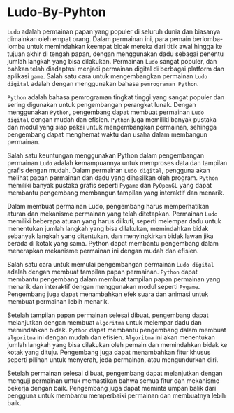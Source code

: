 # Ludo-By-Pyhton
`Ludo` adalah permainan papan yang populer di seluruh dunia dan biasanya dimainkan oleh empat orang. Dalam permainan ini, para pemain berlomba-lomba untuk memindahkan keempat bidak mereka dari titik awal hingga ke tujuan akhir di tengah papan, dengan menggunakan dadu sebagai penentu jumlah langkah yang bisa dilakukan. Permainan `Ludo` sangat populer, dan bahkan telah diadaptasi menjadi permainan digital di berbagai platform dan aplikasi `game`. Salah satu cara untuk mengembangkan permainan `Ludo digital` adalah dengan menggunakan bahasa `pemrograman Python`.

`Python` adalah bahasa pemrograman tingkat tinggi yang sangat populer dan sering digunakan untuk pengembangan perangkat lunak. Dengan menggunakan `Python`, pengembang dapat membuat permainan `Ludo digital` dengan mudah dan efisien. `Python` juga memiliki banyak pustaka dan modul yang siap pakai untuk mengembangkan permainan, sehingga pengembang dapat menghemat waktu dan usaha dalam membangun permainan.

Salah satu keuntungan menggunakan Python dalam pengembangan permainan `Ludo` adalah kemampuannya untuk memproses data dan tampilan grafis dengan mudah. Dalam permainan `Ludo digital`, pengguna akan melihat papan permainan dan dadu yang dihasilkan oleh program. `Python` memiliki banyak pustaka grafis seperti `Pygame` dan `PyOpenGL` yang dapat membantu pengembang membangun tampilan yang interaktif dan menarik.

Dalam membuat permainan Ludo, pengembang harus memperhatikan aturan dan mekanisme permainan yang telah ditetapkan. Permainan `Ludo` memiliki beberapa aturan yang harus diikuti, seperti melempar dadu untuk menentukan jumlah langkah yang bisa dilakukan, memindahkan bidak sebanyak langkah yang ditentukan, dan menyingkirkan bidak lawan jika berada di kotak yang sama. Python dapat membantu pengembang dalam menerapkan mekanisme permainan ini dengan mudah dan efisien.

Salah satu cara untuk memulai pengembangan permainan `Ludo digital` adalah dengan membuat tampilan papan permainan. `Python` dapat membantu pengembang dalam membuat tampilan papan permainan yang menarik dan interaktif dengan menggunakan modul seperti `Pygame`. Pengembang juga dapat menambahkan efek suara dan animasi untuk membuat permainan lebih menarik.

Setelah tampilan papan permainan selesai dibuat, pengembang dapat melanjutkan dengan membuat `algoritma` untuk melempar dadu dan memindahkan bidak. `Python` dapat membantu pengembang dalam membuat `algoritma` ini dengan mudah dan efisien. `Algoritma` ini akan menentukan jumlah langkah yang bisa dilakukan oleh pemain dan memindahkan bidak ke kotak yang dituju. Pengembang juga dapat menambahkan fitur khusus seperti pilihan untuk menyerah, jeda permainan, atau mengundurkan diri.

Setelah permainan selesai dibuat, pengembang dapat melanjutkan dengan menguji permainan untuk memastikan bahwa semua fitur dan mekanisme bekerja dengan baik. Pengembang juga dapat meminta umpan balik dari pengguna untuk membantu memperbaiki permainan dan membuatnya lebih baik.
